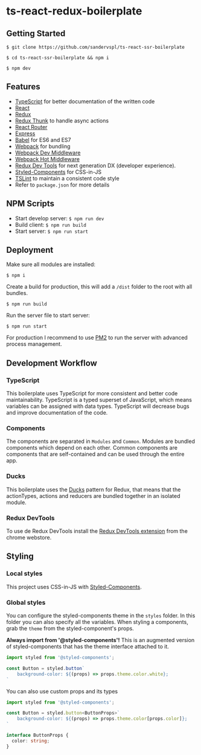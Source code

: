 # ts-react-redux-boilerplate

## Getting Started
```
$ git clone https://github.com/sandervspl/ts-react-ssr-boilerplate
```

```
$ cd ts-react-ssr-boilerplate && npm i
```

```
$ npm dev
```

## Features
* [TypeScript](https://github.com/Microsoft/TypeScript) for better documentation of the written code
* [React](https://github.com/facebook/react)
* [Redux](https://github.com/rackt/redux)
* [Redux Thunk](https://github.com/gaearon/redux-thunk) to handle async actions
* [React Router](https://github.com/rackt/react-router)
* [Express](http://expressjs.com)
* [Babel](http://babeljs.io) for ES6 and ES7
* [Webpack](http://webpack.github.io) for bundling
* [Webpack Dev Middleware](http://webpack.github.io/docs/webpack-dev-middleware.html)
* [Webpack Hot Middleware](https://github.com/glenjamin/webpack-hot-middleware)
* [Redux Dev Tools](https://github.com/gaearon/redux-devtools) for next generation DX (developer experience).
* [Styled-Components](https://github.com/styled-components/styled-components/) for CSS-in-JS
* [TSLint](https://palantir.github.io/tslint/) to maintain a consistent code style
* Refer to `package.json` for more details

## NPM Scripts
* Start develop server: `$ npm run dev`
* Build client: `$ npm run build`
* Start server: `$ npm run start`

## Deployment
Make sure all modules are installed:  
```
$ npm i
```

Create a build for production, this will add a `/dist` folder to the root with all bundles.  
```
$ npm run build
```

Run the server file to start server:
```
$ npm run start
```

For production I recommend to use [PM2](http://pm2.keymetrics.io/) to run the server with advanced process management.

## Development Workflow
### TypeScript
This boilerplate uses TypeScript for more consistent and better code maintainability. TypeScript is a typed superset of JavaScript, which means variables can be assigned with data types. TypeScript will decrease bugs and improve documentation of the code.

### Components
The components are separated in `Modules` and `Common`. Modules are bundled components which depend on each other. Common components are components that are self-contained and can be used through the entire app.

### Ducks
This boilerplate uses the [Ducks](https://github.com/erikras/ducks-modular-redux) pattern for Redux, that means that the actionTypes, actions and reducers are bundled together in an isolated module.

### Redux DevTools
To use de Redux DevTools install the [Redux DevTools extension](https://chrome.google.com/webstore/detail/redux-devtools/lmhkpmbekcpmknklioeibfkpmmfibljd) from the chrome webstore.

## Styling
### Local styles
This project uses CSS-in-JS with [Styled-Components](https://github.com/styled-components/styled-components/).

### Global styles
You can configure the styled-components theme in the `styles` folder. In this folder you can also specify all the variables. When styling a components, grab the `theme` from the styled-component's props.

**Always import from '@styled-components'!** This is an augmented version of styled-components that has the theme interface attached to it.

```ts
import styled from '@styled-components';

const Button = styled.button`
    background-color: ${(props) => props.theme.color.white};
`
```

You can also use custom props and its types

```ts
import styled from '@styled-components';

const Button = styled.button<ButtonProps>`
    background-color: ${(props) => props.theme.color[props.color]};
`

interface ButtonProps {
  color: string;
}
```
